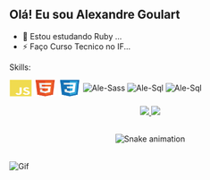 ## Olá! Eu sou Alexandre Goulart

- 🌱 Estou estudando Ruby  ...
- ⚡ Faço Curso Tecnico no IF...


<div>
  <p>Skills: </p>
   <img align="center" alt="Ale-Js" height="30" width="40" src="https://raw.githubusercontent.com/devicons/devicon/master/icons/javascript/javascript-plain.svg">
  <img align="center" alt="Ale-HTML" height="30" width="40" src="https://raw.githubusercontent.com/devicons/devicon/master/icons/html5/html5-original.svg">
  <img align="center" alt="Ale-CSS" height="30" width="40" src="https://raw.githubusercontent.com/devicons/devicon/master/icons/css3/css3-original.svg">
  <img align="center" alt="Ale-Sass" height="30" width="40"  src="https://cdn.jsdelivr.net/gh/devicons/devicon/icons/sass/sass-original.svg" />
  <img align="center" alt="Ale-Sql" height="30" width="40" src="https://cdn.jsdelivr.net/gh/devicons/devicon/icons/ruby/ruby-original.svg"/>
  <img align="center" alt="Ale-Sql" height="30" width="40" src="https://cdn.jsdelivr.net/gh/devicons/devicon/icons/postgresql/postgresql-original.svg">
</div><br>


 




<div align="center">
  <a href="https://github.com/AlexandreGoular">
    <img height="180em" src="https://github-readme-stats.vercel.app/api?username=AlexandreGoular&include_all_commits=true&count_private=true&show_icons=true&theme=onedark&bg_color=1C1C1C&hide_border=true"/>
    <img height="180em" src="https://github-readme-stats.vercel.app/api/top-langs/?username=AlexandreGoular&layout=compact&langs_count=6&theme=onedark&bg_color=1C1C1C&hide_border=true"/>
  </a>
</div><br>






<div align="center">

  ![Snake animation](https://github.com/danielbped/danielbped/blob/output/github-contribution-grid-snake.svg)
  
</div><br>


<div style="display: block">
  <img  align="center" alt="Gif" height="130" width="150" src="https://i.pinimg.com/originals/df/0f/99/df0f99889a73fc7256c68eee6582f95a.gif">
</div>
